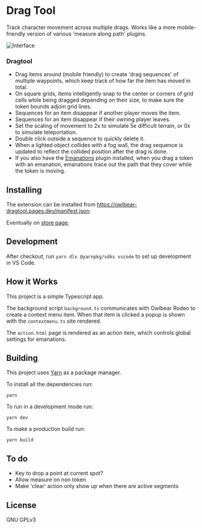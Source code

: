 # Drag Tool

Track character movement across multiple drags. Works like a more mobile-friendly version of various 'measure along path' plugins.

![Interface](./docs/header.jpg)

### Dragtool
- Drag items around (mobile friendly) to create 'drag sequences' of multiple waypoints, which keep track of how far the item has moved in total.
- On square grids, items intelligently snap to the center or corners of grid cells while being dragged depending on their size, to make sure the token bounds adjoin grid lines.
- Sequences for an item disappear if another player moves the item.
- Sequences for an item disappear if their owning player leaves.
- Set the scaling of movement to 2x to simulate 5e difficult terrain, or 0x to simulate teleportation.
- Double click outside a sequence to quickly delete it.
- When a lighted object collides with a fog wall, the drag sequence is updated to reflect the collided position after the drag is done.
- If you also have the [Emanations](https://github.com/desain/owlbear-emanation/tree/main) plugin installed, when you drag a token with an emanation, emanations trace out the path that they cover while the token is moving.

## Installing

The extension can be installed from https://owlbear-dragtool.pages.dev/manifest.json.

Eventually on [store page](https://extensions.owlbear.rodeo/owlbear-dragtool).

## Development

After checkout, run `yarn dlx @yarnpkg/sdks vscode` to set up development in VS Code.

## How it Works

This project is a simple Typescript app.

The background script `background.ts` communicates with Owlbear Rodeo to create a context menu item. When that item is clicked a popup is shown with the `contextmenu.ts` site rendered.

The `action.html` page is rendered as an action item, which controls global settings for emanations.

## Building

This project uses [Yarn](https://yarnpkg.com/) as a package manager.

To install all the dependencies run:

`yarn`

To run in a development mode run:

`yarn dev`

To make a production build run:

`yarn build`

## To do
- Key to drop a point at current spot?
- Allow measure on non token
- Make 'clear' action only show up when there are active segments

## License

GNU GPLv3
